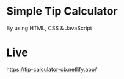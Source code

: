 # Simple Tip Calculator
By using HTML, CSS & JavaScript

# Live
https://tip-calculator-cb.netlify.app/

